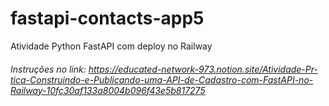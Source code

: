 # fastapi-contacts-app5
Atividade Python FastAPI com deploy no Railway

###### Instruções no link: https://educated-network-973.notion.site/Atividade-Pr-tica-Construindo-e-Publicando-uma-API-de-Cadastro-com-FastAPI-no-Railway-10fc30af133a8004b096f43e5b817275
